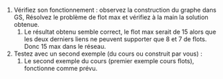 1. Vérifiez son fonctionnement : observez la construction du
   graphe dans GS, Résolvez le problème de flot max et vérifiez à la main la solution obtenue.
   1. Le résultat obtenu semble correct, le flot max serait de 15 alors que les deux derniers liens ne peuvent supporter que 8 et 7 de flots. Donc 15 max dans le réseau.
2. Testez avec un second exemple (du cours ou construit par vous) :
   1. Le second exemple du cours (premier exemple cours flots), fonctionne comme prévu.